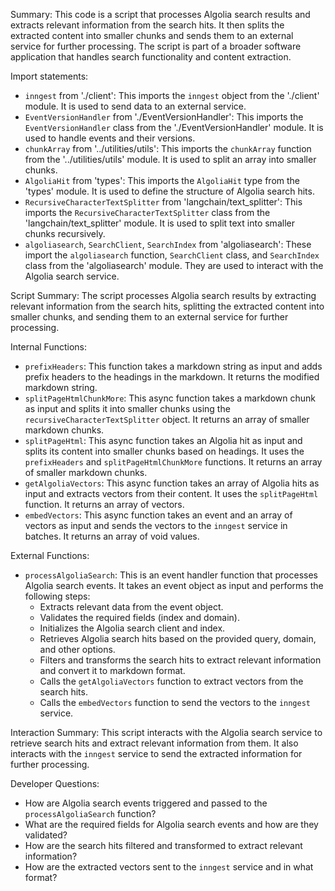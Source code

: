 Summary:
This code is a script that processes Algolia search results and extracts relevant information from the search hits. It then splits the extracted content into smaller chunks and sends them to an external service for further processing. The script is part of a broader software application that handles search functionality and content extraction.

Import statements:
- `inngest` from './client': This imports the `inngest` object from the './client' module. It is used to send data to an external service.
- `EventVersionHandler` from './EventVersionHandler': This imports the `EventVersionHandler` class from the './EventVersionHandler' module. It is used to handle events and their versions.
- `chunkArray` from '../utilities/utils': This imports the `chunkArray` function from the '../utilities/utils' module. It is used to split an array into smaller chunks.
- `AlgoliaHit` from 'types': This imports the `AlgoliaHit` type from the 'types' module. It is used to define the structure of Algolia search hits.
- `RecursiveCharacterTextSplitter` from 'langchain/text_splitter': This imports the `RecursiveCharacterTextSplitter` class from the 'langchain/text_splitter' module. It is used to split text into smaller chunks recursively.
- `algoliasearch`, `SearchClient`, `SearchIndex` from 'algoliasearch': These import the `algoliasearch` function, `SearchClient` class, and `SearchIndex` class from the 'algoliasearch' module. They are used to interact with the Algolia search service.

Script Summary:
The script processes Algolia search results by extracting relevant information from the search hits, splitting the extracted content into smaller chunks, and sending them to an external service for further processing.

Internal Functions:
- `prefixHeaders`: This function takes a markdown string as input and adds prefix headers to the headings in the markdown. It returns the modified markdown string.
- `splitPageHtmlChunkMore`: This async function takes a markdown chunk as input and splits it into smaller chunks using the `recursiveCharacterTextSplitter` object. It returns an array of smaller markdown chunks.
- `splitPageHtml`: This async function takes an Algolia hit as input and splits its content into smaller chunks based on headings. It uses the `prefixHeaders` and `splitPageHtmlChunkMore` functions. It returns an array of smaller markdown chunks.
- `getAlgoliaVectors`: This async function takes an array of Algolia hits as input and extracts vectors from their content. It uses the `splitPageHtml` function. It returns an array of vectors.
- `embedVectors`: This async function takes an event and an array of vectors as input and sends the vectors to the `inngest` service in batches. It returns an array of void values.

External Functions:
- `processAlgoliaSearch`: This is an event handler function that processes Algolia search events. It takes an event object as input and performs the following steps:
  - Extracts relevant data from the event object.
  - Validates the required fields (index and domain).
  - Initializes the Algolia search client and index.
  - Retrieves Algolia search hits based on the provided query, domain, and other options.
  - Filters and transforms the search hits to extract relevant information and convert it to markdown format.
  - Calls the `getAlgoliaVectors` function to extract vectors from the search hits.
  - Calls the `embedVectors` function to send the vectors to the `inngest` service.

Interaction Summary:
This script interacts with the Algolia search service to retrieve search hits and extract relevant information from them. It also interacts with the `inngest` service to send the extracted information for further processing.

Developer Questions:
- How are Algolia search events triggered and passed to the `processAlgoliaSearch` function?
- What are the required fields for Algolia search events and how are they validated?
- How are the search hits filtered and transformed to extract relevant information?
- How are the extracted vectors sent to the `inngest` service and in what format?